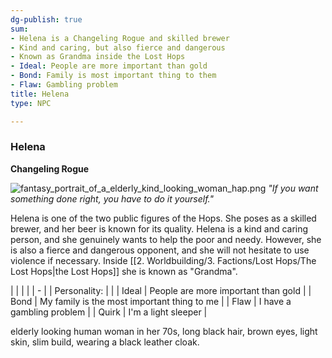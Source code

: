 ```yaml
---
dg-publish: true
sum:
- Helena is a Changeling Rogue and skilled brewer
- Kind and caring, but also fierce and dangerous
- Known as Grandma inside the Lost Hops
- Ideal: People are more important than gold
- Bond: Family is most important thing to them
- Flaw: Gambling problem
title: Helena
type: NPC

---
```







### Helena

**Changeling Rogue**

![fantasy_portrait_of_a_elderly_kind_looking_woman_hap.png](/img/user/Pictures/fantasy_portrait_of_a_elderly_kind_looking_woman_hap.png)
_"If you want something done right, you have to do it yourself."_

Helena is one of the two public figures of the Hops. She poses as a skilled brewer, and her beer is known for its quality. Helena is a kind and caring person, and she genuinely wants to help the poor and needy. However, she is also a fierce and dangerous opponent, and she will not hesitate to use violence if necessary. Inside [[2. Worldbuilding/3. Factions/Lost Hops/The Lost Hops\|the Lost Hops]] she is known as "Grandma".

|              |                                             |
|  | - |
| Personality: |                                             |
| Ideal        | People are more important than gold         |
| Bond         | My family is the most important thing to me |
| Flaw         | I have a gambling problem                   |
| Quirk        | I'm a light sleeper                         |

elderly looking human woman in her 70s, long black hair, brown eyes, light skin, slim build, wearing a black leather cloak.